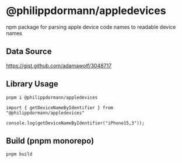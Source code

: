 # @philippdormann/appledevices
npm package for parsing apple device code names to readable device names

## Data Source
https://gist.github.com/adamawolf/3048717

## Library Usage
```
pnpm i @philippdormann/appledevices
```
```
import { getDeviceNameByIdentifier } from "@philippdormann/appledevices"

console.log(getDeviceNameByIdentifier("iPhone15,3"));
```
## Build (pnpm monorepo)
```
pnpm build
```
